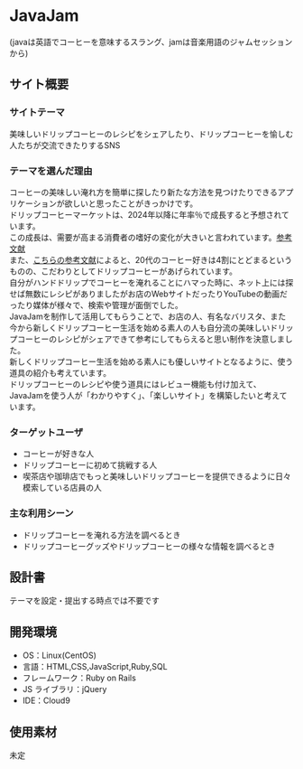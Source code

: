 # JavaJam
(javaは英語でコーヒーを意味するスラング、jamは音楽用語のジャムセッションから)

## サイト概要

### サイトテーマ

美味しいドリップコーヒーのレシピをシェアしたり、ドリップコーヒーを愉しむ人たちが交流できたりするSNS

### テーマを選んだ理由

コーヒーの美味しい淹れ方を簡単に探したり新たな方法を見つけたりできるアプリケーションが欲しいと思ったことがきっかけです。<br>
ドリップコーヒーマーケットは、2024年以降に年率％で成長すると予想されています。<br>
この成長は、需要が高まる消費者の嗜好の変化が大きいと言われています。[参考文献](https://medium.com/@claudehintz/%E3%83%89%E3%83%AA%E3%83%83%E3%83%97%E3%82%B3%E3%83%BC%E3%83%92%E3%83%BC%E3%83%9E%E3%83%BC%E3%82%B1%E3%83%83%E3%83%88%E3%81%AE%E8%A6%8F%E6%A8%A1%E3%81%A8%E5%B8%82%E5%A0%B4%E5%8B%95%E5%90%91-%E5%AE%8C%E5%85%A8%E3%81%AA%E6%A5%AD%E7%95%8C%E6%A6%82%E8%A6%81-2024%E5%B9%B4%E3%81%8B%E3%82%892031%E5%B9%B4%E3%81%BE%E3%81%A7-d7de8ce7d92e)<br>
また、[こちらの参考文献](https://prtimes.jp/main/html/rd/p/000000294.000004729.html)によると、20代のコーヒー好きは4割にとどまるというものの、こだわりとしてドリップコーヒーがあげられています。<br>
自分がハンドドリップでコーヒーを淹れることにハマった時に、ネット上には探せば無数にレシピがありましたがお店のWebサイトだったりYouTubeの動画だったり媒体が様々で、検索や管理が面倒でした。<br>
JavaJamを制作して活用してもらうことで、お店の人、有名なバリスタ、また今から新しくドリップコーヒー生活を始める素人の人も自分流の美味しいドリップコーヒーのレシピがシェアできて参考にしてもらえると思い制作を決意しました。<br>
新しくドリップコーヒー生活を始める素人にも優しいサイトとなるように、使う道具の紹介も考えています。<br>
ドリップコーヒーのレシピや使う道具にはレビュー機能も付け加えて、JavaJamを使う人が「わかりやすく」、「楽しいサイト」を構築したいと考えています。

### ターゲットユーザ

- コーヒーが好きな人
- ドリップコーヒーに初めて挑戦する人
- 喫茶店や珈琲店でもっと美味しいドリップコーヒーを提供できるように日々模索している店員の人

### 主な利用シーン

- ドリップコーヒーを淹れる方法を調べるとき
- ドリップコーヒーグッズやドリップコーヒーの様々な情報を調べるとき

## 設計書

テーマを設定・提出する時点では不要です

## 開発環境

- OS：Linux(CentOS)
- 言語：HTML,CSS,JavaScript,Ruby,SQL
- フレームワーク：Ruby on Rails
- JS ライブラリ：jQuery
- IDE：Cloud9
  ​

## 使用素材
未定
